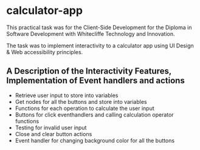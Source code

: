 # calculator-app

This practical task was for the Client-Side Development for the Diploma in Software Development with Whitecliffe Technology and Innovation.

The task was to implement interactivity to a calculator app using UI Design & Web accessibility principles.

## A Description of the Interactivity Features, Implementation of Event handlers and actions
- Retrieve user input to store into variables
- Get nodes for all the buttons and store into variables
- Functions for each operation to calculate the user input
- Buttons for click eventhandlers and calling calculation operator functions
- Testing for invalid user input
- Close and clear button actions
- Event handler for changing background color for all the buttons
